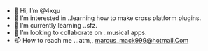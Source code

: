 - 👋 Hi, I’m @4xqu
- 👀 I’m interested in ..learning how to make cross platform plugins.
- 🌱 I’m currently learning ..sfz.
- 💞️ I’m looking to collaborate on ..musical apps.
- 📫 How to reach me ...atm,, marcus_mack999@hotmail.Com

<!---
4xqu/4xqu is a ✨ special ✨ repository because its `README.md` (this file) appears on your GitHub profile.
You can click the Preview link to take a look at your changes.
--->
